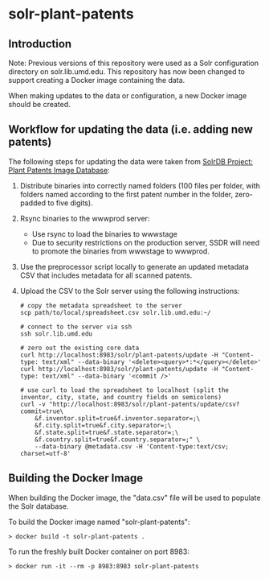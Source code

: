 # solr-plant-patents

## Introduction

Note: Previous versions of this repository were used as a Solr configuration
directory on solr.lib.umd.edu. This repository has now been changed to support
creating a Docker image containing the data.

When making updates to the data or configuration, a new Docker image should be
created.

## Workflow for updating the data (i.e. adding new patents)

The following steps for updating the data were taken from
[SolrDB Project: Plant Patents Image Database](https://confluence.umd.edu/display/LIB/SolrDB+Project%3A+Plant+Patents+Image+Database):

1) Distribute binaries into correctly named folders (100 files per folder, with
   folders named according to the first patent number in the folder,
   zero-padded to five digits).
   
2) Rsync binaries to the wwwprod server:

    * Use rsync to load the binaries to wwwstage
    * Due to security restrictions on the production server, SSDR will need to
      promote the binaries from wwwstage to wwwprod.

3) Use the preprocessor script locally to generate an updated metadata CSV that
   includes metadata for all scanned patents.

4) Upload the CSV to the Solr server using the following instructions:

    ```
    # copy the metadata spreadsheet to the server
    scp path/to/local/spreadsheet.csv solr.lib.umd.edu:~/
     
    # connect to the server via ssh
    ssh solr.lib.umd.edu
     
    # zero out the existing core data
    curl http://localhost:8983/solr/plant-patents/update -H "Content-type: text/xml" --data-binary '<delete><query>*:*</query></delete>'
    curl http://localhost:8983/solr/plant-patents/update -H "Content-type: text/xml" --data-binary '<commit />'
     
    # use curl to load the spreadsheet to localhost (split the inventor, city, state, and country fields on semicolons)
    curl -v "http://localhost:8983/solr/plant-patents/update/csv?commit=true\
        &f.inventor.split=true&f.inventor.separator=;\
        &f.city.split=true&f.city.separator=;\
        &f.state.split=true&f.state.separator=;\
        &f.country.split=true&f.country.separator=;" \
        --data-binary @metadata.csv -H 'Content-type:text/csv; charset=utf-8'
   ```
   
## Building the Docker Image

When building the Docker image, the "data.csv" file will be used to populate the Solr database.

To build the Docker image named "solr-plant-patents":

```
> docker build -t solr-plant-patents .
```

To run the freshly built Docker container on port 8983:

```
> docker run -it --rm -p 8983:8983 solr-plant-patents
```